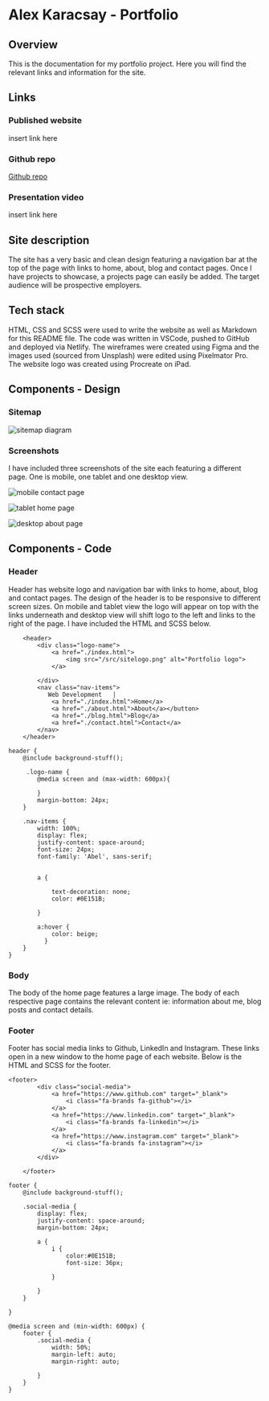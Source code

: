 # Alex Karacsay - Portfolio

## Overview 
This is the documentation for my portfolio project. Here you will find the relevant links and information for the site.

## Links
### **Published website**
insert link here
### **Github repo**
[Github repo](https://github.com/alex-the-pigeon/AlexKaracsay_T1A2)
### **Presentation video**
insert link here

## Site description
The site has a very basic and clean design featuring a navigation bar at the top of the page with links to home, about, blog and contact pages. Once I have projects to showcase, a projects page can easily be added. The target audience will be prospective employers.

## Tech stack
HTML, CSS and SCSS were used to write the website as well as Markdown for this README file. The code was written in VSCode, pushed to GitHub and deployed via Netlify. The wireframes were created using Figma and the images used (sourced from Unsplash) were edited using Pixelmator Pro. The website logo was created using Procreate on iPad.

## Components - Design
### Sitemap
![sitemap diagram](./docs/sitemap.png)

### Screenshots
I have included three screenshots of the site each featuring a different page. One is mobile, one tablet and one desktop view.

![mobile contact page](./docs/mobile_contactme.png)

![tablet home page](./docs/tablet_homepage.png)

![desktop about page](./docs/desktop_aboutme.png)


## Components - Code

### Header
Header has website logo and navigation bar with links to home, about, blog and contact pages. The design of the header is to be responsive to different screen sizes. On mobile and tablet view the logo will appear on top with the links underneath and desktop view will shift logo to the left and links to the right of the page. I have included the HTML and SCSS below.

```
    <header>
        <div class="logo-name">
            <a href="./index.html">
                <img src="/src/sitelogo.png" alt="Portfolio logo">
            </a>
          
        </div>
        <nav class="nav-items">
           Web Development   |
            <a href="./index.html">Home</a>
            <a href="./about.html">About</a></button>
            <a href="./blog.html">Blog</a>
            <a href="./contact.html">Contact</a>
        </nav>
    </header>
```
```
header {
    @include background-stuff();

     .logo-name {
        @media screen and (max-width: 600px){
            
        }
        margin-bottom: 24px;
    }
    
    .nav-items {
        width: 100%;
        display: flex;
        justify-content: space-around;
        font-size: 24px;
        font-family: 'Abel', sans-serif;
        

        a {
            
            text-decoration: none;
            color: #0E151B;
            
        }

        a:hover {
            color: beige;
          }
    }
}
```

### Body
The body of the home page features a large image. The body of each respective page contains the relevant content ie: information about me, blog posts and contact details.

### Footer
Footer has social media links to Github, LinkedIn and Instagram. These links open in a new window to the home page of each website. Below is the HTML and SCSS for the footer.
```
<footer>
        <div class="social-media">
            <a href="https://www.github.com" target="_blank">
                <i class="fa-brands fa-github"></i>
            </a>
            <a href="https://www.linkedin.com" target="_blank">
                <i class="fa-brands fa-linkedin"></i>
            </a>
            <a href="https://www.instagram.com" target="_blank">
                <i class="fa-brands fa-instagram"></i>
            </a>
        </div>
       
    </footer>
```
```
footer {
    @include background-stuff();

    .social-media {
        display: flex;
        justify-content: space-around;
        margin-bottom: 24px;

        a {
            i {
                color:#0E151B;
                font-size: 36px;

            }
            
        }
    }
    
}

@media screen and (min-width: 600px) {
    footer {
        .social-media {
            width: 50%;
            margin-left: auto;
            margin-right: auto;
            
        }
    }
}
```


